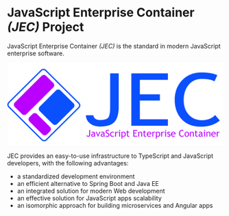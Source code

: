 # JavaScript Enterprise Container *(JEC)* Project

JavaScript Enterprise Container *(JEC)* is the standard in modern JavaScript enterprise software.

![JavaScript Enterprise Container (JEC) Project][jec-logo]

JEC provides an easy-to-use infrastructure to TypeScript and JavaScript developers, with the following advantages:
- a standardized development environment
- an efficient alternative to Spring Boot and Java EE
- an integrated solution for modern Web development
- an effective solution for JavaScript apps scalability 
- an isomorphic approach for building microservices and Angular apps

[jec-logo]: https://raw.githubusercontent.com/jec-project/JEC/master/assets/jec-logos/jec-logo.png?style=jec-main-logo
